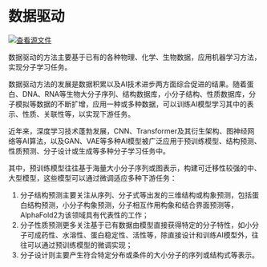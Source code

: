 # 数据驱动

[![查看源文件](https://mindspore-website.obs.cn-north-4.myhuaweicloud.com/website-images/r2.2/resource/_static/logo_source.svg)](https://gitee.com/mindspore/docs/blob/r2.2/docs/mindsponge/docs/source_zh_cn/intro/data_driven.md)

数据驱动的方法主要基于已有的各种物理、化学、生物数据，应用机器学习方法，实现分子学习任务。

数据驱动方法的发展是数据积累以及AI技术进步两方面综合促进的结果。随着蛋白、DNA、RNA等生物大分子序列、结构数据库，小分子结构、性质数据库，分子模拟等数据的不断扩增，应用一种或多种数据，可以训练AI模型学习其中的表示、性质、关联性等，以实现下游任务。

近年来，深度学习技术蓬勃发展，CNN、Transformer及其衍生架构、图神经网络等AI算法，以及GAN、VAE等多种AI模型被广泛应用于预训练模型、结构预测、性质预测、分子设计或生成等多种分子学习任务中。

其中，预训练模型往往基于海量大小分子序列或图表示，构建可迁移性较强的中、大型模型，这些模型可以通过微调适应多种下游任务：

1. 分子结构预测主要关注从序列、分子式等出发的三维结构或构象预测，包括蛋白结构预测，小分子构象预测，分子相互作用构象和结合界面预测等，AlphaFold2为该领域具有代表性的工作；
2. 分子性质预测更多关注基于已有数据由模型直接获得特定的分子特性，如小分子可成药性、水溶性、蛋白稳定性、活性等，除直接设计和训练AI模型外，往往可以通过预训练模型的微调实现；
3. 分子设计则主要产生符合特定分布或条件的大小分子的序列或结构式等表示。